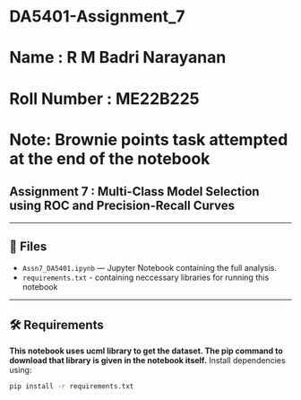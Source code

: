# DA5401-Assignment_7
# Name : R M Badri Narayanan
# Roll Number : ME22B225

# Note: Brownie points task attempted at the end of the notebook


## Assignment 7 : Multi-Class Model Selection using ROC and Precision-Recall Curves

---

## 📂 Files
- `Assn7_DA5401.ipynb` — Jupyter Notebook containing the full analysis.  
- `requirements.txt` - containing neccessary libraries for running this notebook

---

## 🛠️ Requirements
**This notebook uses ucml library to get the dataset. The pip command to download that library is given in the notebook itself.**
Install dependencies using:

```bash
pip install -r requirements.txt


